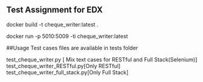 ## Test Assignment for EDX
docker build -t cheque_writer:latest .

docker run -p 5010:5009 -ti cheque_writer:latest

##Usage
Test cases files are available in tests folder

test_cheque_writer.py [ Mix text cases for RESTful and Full Stack(Selenium)]
test_cheque_writer_RESTful.py[Only RESTful]
test_cheque_writer_full_stack.py[Only Full Stack]
